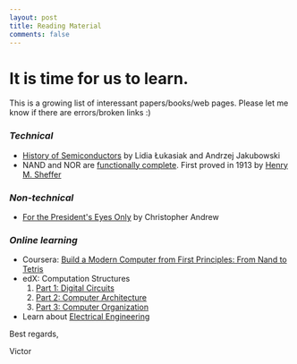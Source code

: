```yaml
---
layout: post
title: Reading Material
comments: false
---
```


# It is time for us to learn.
This is a growing list of interessant papers/books/web pages. Please let me know if there are errors/broken links :)

### _Technical_
- [History of Semiconductors](https://djena.engineering.cornell.edu/hws/history_of_semiconductors.pdf) by Lidia Łukasiak and Andrzej Jakubowski
- NAND and NOR are [functionally complete](https://proofwiki.org/wiki/NAND_and_NOR_are_Functionally_Complete). First proved in 1913 by [Henry M. Sheffer](http://www.ams.org/journals/tran/1913-014-04/S0002-9947-1913-1500960-1/S0002-9947-1913-1500960-1.pdf)


### _Non-technical_
- [For the President's Eyes Only](https://www.amazon.com/Presidents-Eyes-Only-Intelligence-Presidency/dp/0060921781) by Christopher Andrew

### _Online learning_
- Coursera: [Build a Modern Computer from First Principles: From Nand to Tetris ](https://www.coursera.org/learn/build-a-computer)
- edX: Computation Structures
  1. [Part 1: Digital Circuits](https://www.edx.org/course/computation-structures-part-1-digital-mitx-6-004-1x-0)
  2. [Part 2: Computer Architecture](https://www.edx.org/course/computation-structures-2-computer-mitx-6-004-2x)
  3. [Part 3: Computer Organization](https://www.edx.org/course/computation-structures-3-computer-mitx-6-004-3x-0)
- Learn about [Electrical Engineering](https://www.allaboutcircuits.com/textbook/)


Best regards,

Victor
